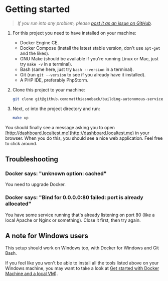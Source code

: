 # Getting started

> *If you run into any problem, please [post it as an issue on GitHub](https://github.com/matthiasnoback/building-autonomous-services-workshop/issues/new).*

1. For this project you need to have installed on your machine:

    - Docker Engine CE.
    - Docker Compose (install the latest stable version, don't use `apt-get` and the likes).
    - GNU Make (should be available if you're running Linux or Mac, just try `make -v` in a terminal).
    - Bash (same here, just try `bash --version` in a terminal).
    - Git (run `git --version` to see if you already have it installed).
    - A PHP IDE, preferably PhpStorm.
 
2. Clone this project to your machine:

    ```bash
    git clone git@github.com:matthiasnoback/building-autonomous-services-workshop.git
    ```

3. Next, `cd` into the project directory and run:

    ```bash
    make up
    ```

You should finally see a message asking you to open [http://dashboard.localtest.me](http://dashboard.localtest.me) in your browser. When you do this, you should see a nice web application. Feel free to click around.

## Troubleshooting

### Docker says: "unknown option: cached"

You need to upgrade Docker.

### Docker says: "Bind for 0.0.0.0:80 failed: port is already allocated"

You have some service running that's already listening on port 80 (like a local Apache or Nginx or something). Close it first, then try again.

## A note for Windows users

This setup should work on Windows too, with Docker for Windows and Git Bash. 

If you feel like you won't be able to install all the tools listed above on your Windows machine, you may want to take a look at [Get started with Docker Machine and a local VM](https://docs.docker.com/machine/get-started/)).
